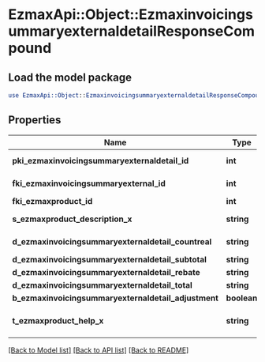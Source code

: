 # EzmaxApi::Object::EzmaxinvoicingsummaryexternaldetailResponseCompound

## Load the model package
```perl
use EzmaxApi::Object::EzmaxinvoicingsummaryexternaldetailResponseCompound;
```

## Properties
Name | Type | Description | Notes
------------ | ------------- | ------------- | -------------
**pki_ezmaxinvoicingsummaryexternaldetail_id** | **int** | The unique ID of the Ezmaxinvoicingsummaryexternaldetail | [optional] 
**fki_ezmaxinvoicingsummaryexternal_id** | **int** | The unique ID of the Ezmaxinvoicingsummaryexternal | [optional] 
**fki_ezmaxproduct_id** | **int** | The unique ID of the Ezmaxproduct | 
**s_ezmaxproduct_description_x** | **string** | The description of the Ezmaxproduct in the language of the requester | 
**d_ezmaxinvoicingsummaryexternaldetail_countreal** | **string** | The count item invoiced for the product | 
**d_ezmaxinvoicingsummaryexternaldetail_subtotal** | **string** | The subtotal invoiced for the product | 
**d_ezmaxinvoicingsummaryexternaldetail_rebate** | **string** | The rebate for the product | 
**d_ezmaxinvoicingsummaryexternaldetail_total** | **string** | The total invoiced for the product | 
**b_ezmaxinvoicingsummaryexternaldetail_adjustment** | **boolean** | Whether it&#39;s an adjustment | 
**t_ezmaxproduct_help_x** | **string** | The help message of the Ezmaxproduct in the language of the requester | 

[[Back to Model list]](../README.md#documentation-for-models) [[Back to API list]](../README.md#documentation-for-api-endpoints) [[Back to README]](../README.md)


